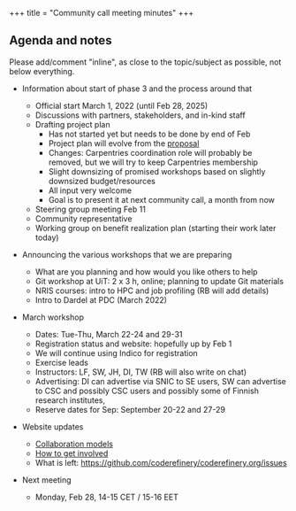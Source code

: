 +++
title = "Community call meeting minutes"
+++

## Agenda and notes

Please add/comment "inline", as close to the topic/subject as possible, not below everything.

- Information about start of phase 3 and the process around that
  - Official start March 1, 2022 (until Feb 28, 2025)
  - Discussions with partners, stakeholders, and in-kind staff
  - Drafting project plan
    - Has not started yet but needs to be done by end of Feb
    - Project plan will evolve from the [proposal](https://coderefinery.org/about/reports/open-call-2021-proposal.pdf)
    - Changes: Carpentries coordination role will probably be removed, but we will try to keep Carpentries membership
    - Slight downsizing of promised workshops based on slightly downsized budget/resources
    - All input very welcome
    - Goal is to present it at next community call, a month from now
  - Steering group meeting Feb 11
  - Community representative
  - Working group on benefit realization plan (starting their work later today)

- Announcing the various workshops that we are preparing
  - What are you planning and how would you like others to help
  - Git workshop at UiT: 2 x 3 h, online; planning to update Git materials
  - NRIS courses: intro to HPC and job profiling (RB will add details)
  - Intro to Dardel at PDC (March 2022)

- March workshop
  - Dates: Tue-Thu, March 22-24 and 29-31
  - Registration status and website: hopefully up by Feb 1
  - We will continue using Indico for registration
  - Exercise leads
  - Instructors: LF, SW, JH, DI, TW (RB will also write on chat)
  - Advertising: DI can advertise via SNIC to SE users, SW can advertise to CSC and possibly CSC users and possibly some of Finnish research institutes,
  - Reserve dates for Sep: September 20-22 and 27-29

- Website updates
  - [Collaboration models](https://coderefinery.org/organization/collaboration-models/)
  - [How to get involved](https://coderefinery.org/organization/get-involved/)
  - What is left: https://github.com/coderefinery/coderefinery.org/issues

- Next meeting
  - Monday, Feb 28, 14-15 CET / 15-16 EET
